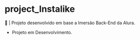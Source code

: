 # project_Instalike
📸 | Projeto desenvolvido em base a Imersão Back-End da Alura.

- Projeto em Desenvolvimento.